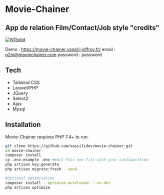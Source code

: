 # Movie-Chainer  
## App de relation Film/Contact/Job style "credits"

[![N|Solid](https://assets.chooseyourboss.com/companies/logos/000/007/912/square/moviechainer.png?1526570152)](https://moviechainer.com/)

Demo : https://movie-chainer.vassili-joffroy.fr/
email : p2m@moviechainer.com
password : password

## Tech

- Tailwind CSS
- Laravel/PHP
- JQuery
- Select2
- Ajax
- Mysql

## Installation

Movie-Chainer requires PHP 7.4+ to run.

```sh
git clone https://github.com/vassilidev/movie-chainer.git
cd movie-chainer
composer install
cp .env.example .env #edit this new file with your configuration
php artisan key:generate
php artisan migrate:fresh --seed

#Optional optimisation
composer install --optimize-autoloader --no-dev
php artisan optimize
```
